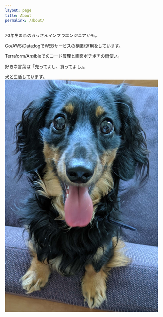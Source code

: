 ```yaml
---
layout: page
title: About
permalink: /about/
---
```


76年生まれのおっさんインフラエンジニアかも。

Go/AWS/DatadogでWEBサービスの構築/運用をしています。

Terraform/Ansibleでのコード管理と画面ポチポチの両使い。

好きな言葉は「売ってよし、買ってよし」。

犬と生活しています。
![mydog](/assets/images/mydog.jpg)